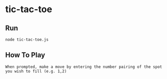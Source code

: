 # tic-tac-toe

## Run
```
node tic-tac-toe.js
```
## How To Play
```
When prompted, make a move by entering the number pairing of the spot you wish to fill (e.g. 1,2)
```
